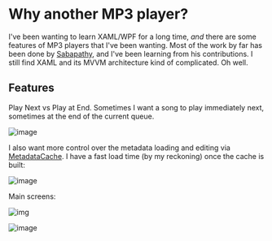 # Why another MP3 player?

I've been wanting to learn XAML/WPF for a long time, *and* there are some features of MP3 players that I've been wanting. Most of the work by far has been done by [Sabapathy](https://github.com/sabapathygithub), and I've been learning from his contributions. I still find XAML and its MVVM architecture kind of complicated. Oh well.

## Features
Play Next vs Play at End. Sometimes I want a song to play immediately next, sometimes at the end of the current queue.

![image](https://user-images.githubusercontent.com/4549398/126873681-167aa700-ea63-498b-ae4f-871e51e47523.png)

I also want more control over the metadata loading and editing via [MetadataCache](https://github.com/adamfoneil/MyMusic.Wpf/blob/master/MyMusic.Wpf/Services/MetadataCache.cs). I have a fast load time (by my reckoning) once the cache is built:

![image](https://user-images.githubusercontent.com/4549398/126873791-fc6ff120-6186-4ae5-a347-747006ad70b1.png)

Main screens:

![img](https://adamosoftware.blob.core.windows.net/images/E1J6COWOWR.png)

![image](https://user-images.githubusercontent.com/4549398/126872934-8ed79800-ff72-48d1-bc75-10cfa0a29b30.png)
